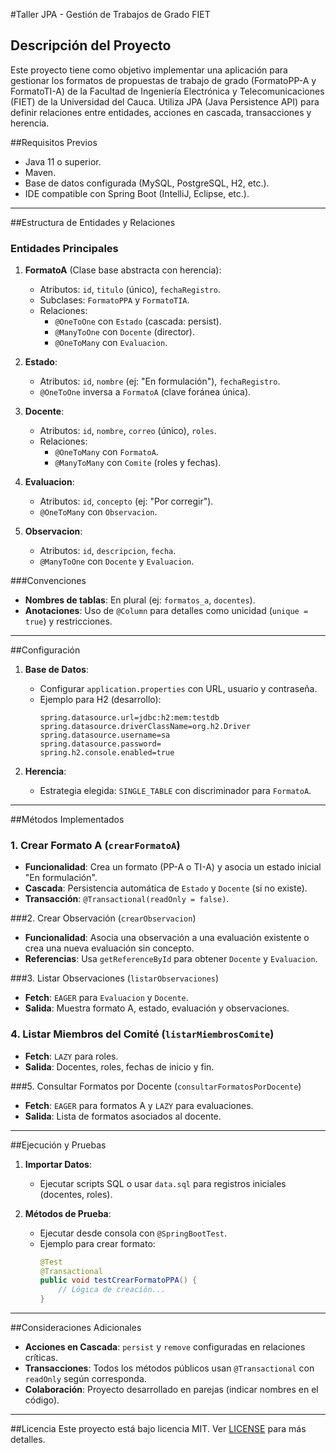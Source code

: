 #Taller JPA - Gestión de Trabajos de Grado FIET

## Descripción del Proyecto
Este proyecto tiene como objetivo implementar una aplicación para gestionar los formatos de propuestas de trabajo de grado (FormatoPP-A y FormatoTI-A) de la Facultad de Ingeniería Electrónica y Telecomunicaciones (FIET) de la Universidad del Cauca. Utiliza JPA (Java Persistence API) para definir relaciones entre entidades, acciones en cascada, transacciones y herencia.

##Requisitos Previos
- Java 11 o superior.
- Maven.
- Base de datos configurada (MySQL, PostgreSQL, H2, etc.).
- IDE compatible con Spring Boot (IntelliJ, Eclipse, etc.).

---

##Estructura de Entidades y Relaciones
### Entidades Principales
1. **FormatoA** (Clase base abstracta con herencia):
   - Atributos: `id`, `titulo` (único), `fechaRegistro`.
   - Subclases: `FormatoPPA` y `FormatoTIA`.
   - Relaciones:
     - `@OneToOne` con `Estado` (cascada: persist).
     - `@ManyToOne` con `Docente` (director).
     - `@OneToMany` con `Evaluacion`.

2. **Estado**:
   - Atributos: `id`, `nombre` (ej: "En formulación"), `fechaRegistro`.
   - `@OneToOne` inversa a `FormatoA` (clave foránea única).

3. **Docente**:
   - Atributos: `id`, `nombre`, `correo` (único), `roles`.
   - Relaciones:
     - `@OneToMany` con `FormatoA`.
     - `@ManyToMany` con `Comite` (roles y fechas).

4. **Evaluacion**:
   - Atributos: `id`, `concepto` (ej: "Por corregir").
   - `@OneToMany` con `Observacion`.

5. **Observacion**:
   - Atributos: `id`, `descripcion`, `fecha`.
   - `@ManyToOne` con `Docente` y `Evaluacion`.

###Convenciones
- **Nombres de tablas**: En plural (ej: `formatos_a`, `docentes`).
- **Anotaciones**: Uso de `@Column` para detalles como unicidad (`unique = true`) y restricciones.

---

##Configuración
1. **Base de Datos**:
   - Configurar `application.properties` con URL, usuario y contraseña.
   - Ejemplo para H2 (desarrollo):
     ```properties
     spring.datasource.url=jdbc:h2:mem:testdb
     spring.datasource.driverClassName=org.h2.Driver
     spring.datasource.username=sa
     spring.datasource.password=
     spring.h2.console.enabled=true
     ```

2. **Herencia**:
   - Estrategia elegida: `SINGLE_TABLE` con discriminador para `FormatoA`.

---

##Métodos Implementados
### 1. Crear Formato A (`crearFormatoA`)
- **Funcionalidad**: Crea un formato (PP-A o TI-A) y asocia un estado inicial "En formulación".
- **Cascada**: Persistencia automática de `Estado` y `Docente` (si no existe).
- **Transacción**: `@Transactional(readOnly = false)`.

###2. Crear Observación (`crearObservacion`)
- **Funcionalidad**: Asocia una observación a una evaluación existente o crea una nueva evaluación sin concepto.
- **Referencias**: Usa `getReferenceById` para obtener `Docente` y `Evaluacion`.

###3. Listar Observaciones (`listarObservaciones`)
- **Fetch**: `EAGER` para `Evaluacion` y `Docente`.
- **Salida**: Muestra formato A, estado, evaluación y observaciones.

### 4. Listar Miembros del Comité (`listarMiembrosComite`)
- **Fetch**: `LAZY` para roles.
- **Salida**: Docentes, roles, fechas de inicio y fin.

###5. Consultar Formatos por Docente (`consultarFormatosPorDocente`)
- **Fetch**: `EAGER` para formatos A y `LAZY` para evaluaciones.
- **Salida**: Lista de formatos asociados al docente.

---

##Ejecución y Pruebas
1. **Importar Datos**:
   - Ejecutar scripts SQL o usar `data.sql` para registros iniciales (docentes, roles).

2. **Métodos de Prueba**:
   - Ejecutar desde consola con `@SpringBootTest`.
   - Ejemplo para crear formato:
     ```java
     @Test
     @Transactional
     public void testCrearFormatoPPA() {
         // Lógica de creación...
     }
     ```

---

##Consideraciones Adicionales
- **Acciones en Cascada**: `persist` y `remove` configuradas en relaciones críticas.
- **Transacciones**: Todos los métodos públicos usan `@Transactional` con `readOnly` según corresponda.
- **Colaboración**: Proyecto desarrollado en parejas (indicar nombres en el código).

---

##Licencia
Este proyecto está bajo licencia MIT. Ver [LICENSE](LICENSE) para más detalles.
